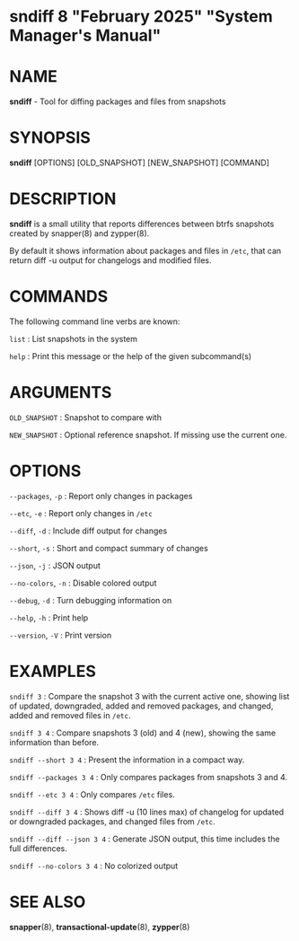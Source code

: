 sndiff 8 "February 2025" "System Manager's Manual"
==================================================

# NAME

**sndiff** - Tool for diffing packages and files from snapshots

# SYNOPSIS
**sndiff** [OPTIONS] [OLD_SNAPSHOT] [NEW_SNAPSHOT] [COMMAND]

# DESCRIPTION

**sndiff** is a small utility that reports differences between btrfs snapshots created by snapper(8) and zypper(8).

By default it shows information about packages and files in `/etc`, that can return diff -u output for changelogs and modified files.

# COMMANDS

The following command line verbs are known:

`list`
: List snapshots in the system

`help`
: Print this message or the help of the given subcommand(s)

# ARGUMENTS

`OLD_SNAPSHOT`
: Snapshot to compare with

`NEW_SNAPSHOT`
: Optional reference snapshot. If missing use the current one.

# OPTIONS

`--packages`, `-p`
: Report only changes in packages

`--etc`, `-e`
: Report only changes in `/etc`

`--diff`, `-d`
: Include diff output for changes

`--short`, `-s`
: Short and compact summary of changes

`--json`, `-j`
: JSON output

`--no-colors`, `-n`
: Disable colored output

`--debug`, `-d`
: Turn debugging information on

`--help`, `-h`
: Print help

`--version`, `-V`
: Print version

# EXAMPLES

`sndiff 3`
: Compare the snapshot 3 with the current active one, showing list
  of updated, downgraded, added and removed packages, and changed,
  added and removed files in `/etc`.

`sndiff 3 4`
: Compare snapshots 3 (old) and 4 (new), showing the same information
  than before.

`sndiff --short 3 4`
: Present the information in a compact way.

`sndiff --packages 3 4`
: Only compares packages from snapshots 3 and 4.

`sndiff --etc 3 4`
: Only compares `/etc` files.

`sndiff --diff 3 4`
: Shows diff -u (10 lines max) of changelog for updated or downgraded
  packages, and changed files from `/etc`.

`sndiff --diff --json 3 4`
: Generate JSON output, this time includes the full differences.

`sndiff --no-colors 3 4`
: No colorized output

# SEE ALSO
**snapper**(8), **transactional-update**(8), **zypper**(8)
